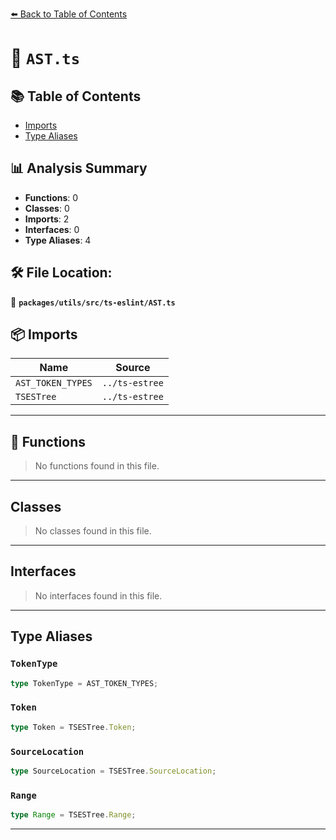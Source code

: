 [⬅️ Back to Table of Contents](../../../../index.md)

# 📄 `AST.ts`

## 📚 Table of Contents

- [Imports](#imports)
- [Type Aliases](#type-aliases)

## 📊 Analysis Summary

- **Functions**: 0
- **Classes**: 0
- **Imports**: 2
- **Interfaces**: 0
- **Type Aliases**: 4

## 🛠️ File Location:
📂 **`packages/utils/src/ts-eslint/AST.ts`**

## 📦 Imports

| Name | Source |
|------|--------|
| `AST_TOKEN_TYPES` | `../ts-estree` |
| `TSESTree` | `../ts-estree` |


---

## 🔧 Functions

> No functions found in this file.


---

## Classes

> No classes found in this file.


---

## Interfaces

> No interfaces found in this file.


---

## Type Aliases

### `TokenType`

```ts
type TokenType = AST_TOKEN_TYPES;
```

### `Token`

```ts
type Token = TSESTree.Token;
```

### `SourceLocation`

```ts
type SourceLocation = TSESTree.SourceLocation;
```

### `Range`

```ts
type Range = TSESTree.Range;
```


---